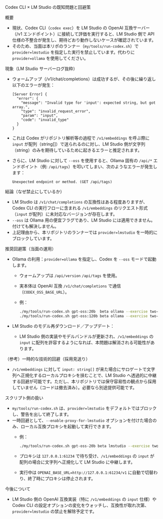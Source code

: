 Codex CLI × LM Studio の既知問題と回避策

概要
- 現状、Codex CLI（`codex exec`）を LM Studio の OpenAI 互換サーバー（/v1 エンドポイント）に接続して評価を実行すると、LM Studio 側で API 仕様の不整合が発生し、期待どおり動作しないケースが確認されています。
- そのため、当面は本リポのランナー（`my/tools/run-codex.sh`）で `provider=lmstudio` を指定した実行を禁止しています。代わりに `provider=ollama` を使用してください。

現象（LM Studio サーバーログ抜粋）
- ウォームアップ（/v1/chat/completions）は成功するが、その後に繰り返し以下のエラーが発生：

  ```
  [Server Error] {
    "error": {
      "message": "Invalid type for 'input': expected string, but got array.",
      "type": "invalid_request_error",
      "param": "input",
      "code": "invalid_type"
    }
  }
  ```

- これは Codex がリポジトリ解析等の過程で `/v1/embeddings` を呼ぶ際に `input` が配列（string[]）で送られるのに対し、LM Studio 側が文字列（string）のみを期待しているために起きるエラーと推定されます。
- さらに、LM Studio に対して `--oss` を使用すると、Ollama 固有の `/api/*` エンドポイント（例: `/api/tags`）を叩いてしまい、次のようなエラーが発生します：

  ```
  Unexpected endpoint or method. (GET /api/tags)
  ```

結論（なぜ禁止にしているか）
- LM Studio は `/v1/chat/completions` の互換性はある程度ありますが、Codex CLI の実行フローに含まれる `/v1/embeddings` のリクエスト形式（`input` が配列）に未対応なバージョンが存在します。
- `--oss` は Ollama 用の便宜フラグであり、LM Studio には適用できません。付けても解決しません。
- 上記理由から、本リポジトリのランナーでは `provider=lmstudio` を一時的にブロックしています。

推奨回避策（当面の運用）
- Ollama の利用：`provider=ollama` を指定し、Codex を `--oss` モードで起動します。
  - ウォームアップは `/api/version` `/api/tags` を使用。
  - 実本体は OpenAI 互換 `/v1/chat/completions` で通信（`CODEX_OSS_BASE_URL`）。
  - 例：

    ```bash
    ./my/tools/run-codex.sh gpt-oss:20b  beta ollama --exercise two-fer
    ./my/tools/run-codex.sh gpt-oss:120b beta ollama --exercise two-fer --timeout 1200
    ```

- LM Studio のモデル再ダウンロード／アップデート：
  - LM Studio 側の実装やモデルバンドルが更新され、`/v1/embeddings` の `input` に配列を許容するようになれば、本問題は解消される可能性があります。

（参考）一時的な技術的回避（採用見送り）
- `/v1/embeddings` に対して `input: string[]` が来た場合にサロゲートで文字列へ正規化するローカルプロキシを挟むことで、LM Studio へ透過的に中継する回避が可能です。ただし、本リポジトリでは保守容易性の観点から採用していません（コードは撤去済み）。必要なら別途提供可能です。

スクリプト側の扱い
- `my/tools/run-codex.sh` は、`provider=lmstudio` をデフォルトではブロックし、警告を出して終了します。
- 一時回避として、`--enable-proxy-for-lmstudio` オプションを付けた場合のみ、ローカル互換プロキシを起動して実行できます。
  - 例：

    ```bash
    ./my/tools/run-codex.sh gpt-oss-20b beta lmstudio --exercise two-fer --timeout 900 --enable-proxy-for-lmstudio
    ```

  - プロキシは `127.0.0.1:61234` で待ち受け、`/v1/embeddings` の `input` が配列の場合に文字列へ正規化して LM Studio に中継します。
  - 実行中は `OPENAI_BASE_URL=http://127.0.0.1:61234/v1` に自動で切替わり、終了時にプロキシは停止されます。

今後について
- LM Studio 側の OpenAI 互換実装（特に `/v1/embeddings` の `input` 仕様）や Codex CLI の設定オプションの変化をウォッチし、互換性が取れ次第、`provider=lmstudio` の禁止を解除予定です。
